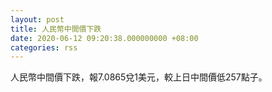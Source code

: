 ```yaml
---
layout: post
title: 人民幣中間價下跌
date: 2020-06-12 09:20:38.000000000 +08:00
categories: rss
---
```


人民幣中間價下跌，報7.0865兌1美元，較上日中間價低257點子。
